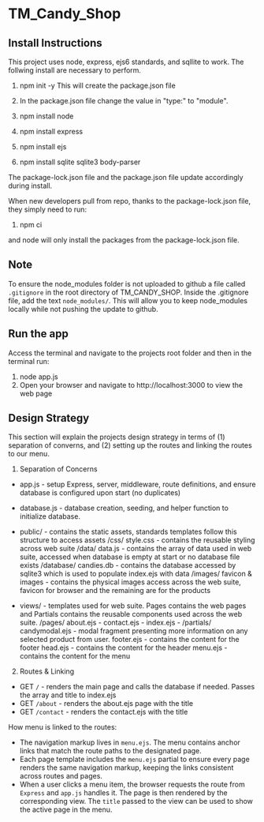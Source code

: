 # TM_Candy_Shop

## Install Instructions
This project uses node, express, ejs6 standards, and sqllite to work.
The follwing install are necessary to perform.

1. npm init -y
This will create the package.json file
2. In the package.json file change the value in "type:" to "module".

3. npm install node
4. npm install express
5. npm install ejs
6. npm install sqlite sqlite3 body-parser

The package-lock.json file and the package.json file update accordingly during install.

When new developers pull from repo, thanks to the package-lock.json file, they simply need to run:

1. npm ci

and node will only install the packages from the package-lock.json file.

## Note
To ensure the node_modules folder is not uploaded to github a file called `.gitignore` in the root directory of TM_CANDY_SHOP. Inside the .gitignore file, add the text `node_modules/`. This will allow you to keep node_modules locally while not pushing the update to github.

## Run the app
Access the terminal and navigate to the projects root folder and then in the terminal run:
1. node app.js
2. Open your browser and navigate to http://localhost:3000 to view the web page


## Design Strategy
This section will explain the projects design strategy in terms of (1) separation of converns, and (2) setting up the routes and linking the routes to our menu.

1. Separation of Concerns
+ app.js - setup Express, server, middleware, route definitions, and ensure database is configured upon start (no duplicates)
+ database.js - database creation, seeding, and helper function to initialize database.

+ public/ - contains the static assets, standards templates follow this structure to access assets
    /css/
        style.css - contains the reusable styling across web suite
    /data/
        data.js - contains the array of data used in web suite, accessed when database is empty at start or no database file exists
    /database/
        candies.db - contains the database accessed by sqlite3 which is used to populate index.ejs with data
    /images/
        favicon & images - contains the physical images access across the web suite, favicon for browser and the remaining are for the products

+ views/ - templates used for web suite. Pages contains the web pages and Partials contains the reusable components used across the web suite.
    /pages/
        about.ejs - 
        contact.ejs - 
        index.ejs -
    /partials/
        candymodal.ejs - modal fragment presenting more information on any selected product from user.
        footer.ejs - contains the content for the footer
        head.ejs - contains the content for the header
        menu.ejs - contains the content for the menu



2. Routes & Linking
+ GET `/` - renders the main page and calls the database if needed. Passes the array and title to index.ejs
+ GET `/about` - renders the about.ejs page with the title
+ GET `/contact` - renders the contact.ejs with the title

How menu is linked to the routes:
+ The navigation markup lives in `menu.ejs`. The menu contains anchor links that match the route paths to the designated page.
+ Each page template includes the `menu.ejs` partial to ensure every page renders the same navigation markup, keeping the links consistent across routes and pages.
+ When a user clicks a menu item, the browser requests the route from `Express` and `app.js` handles it. The page is then rendered by the corresponding view. The `title` passed to the view can be used to show the active page in the menu.